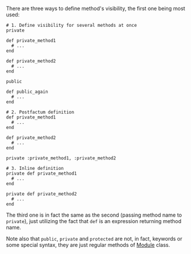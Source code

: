 There are three ways to define method's visibility, the first one being most used:

    # 1. Define visibility for several methods at once
    private

    def private_method1
      # ...
    end

    def private_method2
      # ...
    end

    public

    def public_again
      # ...
    end

    # 2. Postfactum definition
    def private_method1
      # ...
    end

    def private_method2
      # ...
    end

    private :private_method1, :private_method2

    # 3. Inline definition
    private def private_method1
      # ...
    end

    private def private_method2
      # ...
    end

The third one is in fact the same as the second (passing method name to `private`), just utilizing
the fact that `def` is an expression returning method name.

Note also that `public`, `private` and `protected` are not, in fact, keywords or some special syntax,
they are just regular methods of [Module](builtin/core/module-class.md#module) class.